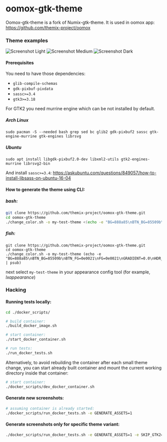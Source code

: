 oomox-gtk-theme
=====

Oomox-gtk-theme is a fork of Numix-gtk-theme.
It is used in oomox app: https://github.com/themix-project/oomox

### Theme examples

![Screenshot Light](https://raw.githubusercontent.com/themix-project/oomox-gtk-theme-test-screenshots/master/screenshots/theme-clearlooks_hidpi-gtk3-page1.png "Screenshot Light")
![Screenshot Medium](https://raw.githubusercontent.com/themix-project/oomox-gtk-theme-test-screenshots/master/screenshots/theme-lavender_hidpi-gtk3-page1.png "Screenshot Medium")
![Screenshot Dark](https://raw.githubusercontent.com/themix-project/oomox-gtk-theme-test-screenshots/master/screenshots/theme-monovedek_lcars_hidpi-gtk3-page1.png "Screenshot Dark")


#### Prerequisites

You need to have those dependencies:
 - `glib-compile-schemas`
 - `gdk-pixbuf-pixdata`
 - `sassc>=3.4`
 - `gtk3>=3.18`
 
For GTK2 you need murrine engine which can be not installed by default.

##### Arch Linux

```
sudo pacman -S --needed bash grep sed bc glib2 gdk-pixbuf2 sassc gtk-engine-murrine gtk-engines librsvg
```

##### Ubuntu

```
sudo apt install libgdk-pixbuf2.0-dev libxml2-utils gtk2-engines-murrine librsvg2-bin
```

And install `sassc>=3.4`: https://askubuntu.com/questions/849057/how-to-install-libsass-on-ubuntu-16-04



#### How to generate the theme using CLI:

##### bash:
```bash
git clone https://github.com/themix-project/oomox-gtk-theme.git
cd oomox-gtk-theme
./change_color.sh -o my-test-theme <(echo -e "BG=888a85\nBTN_BG=85509b\nBTN_FG=0e0021\nFG=0e0021\nGRADIENT=0.0\nHDR_BTN_BG=85509b\nHDR_BTN_FG=0e0021\nHDR_BG=0e0021\nHDR_FG=888a85\nROUNDNESS=4\nSEL_BG=dc5e86\nSEL_FG=000000\nSPACING=3\nTXT_BG=c0bbbb\nTXT_FG=000000\nWM_BORDER_FOCUS=9edc60\nWM_BORDER_UNFOCUS=0e0021\n")
```

##### fish:
```fish
git clone https://github.com/themix-project/oomox-gtk-theme.git
cd oomox-gtk-theme
./change_color.sh -o my-test-theme (echo -e "BG=888a85\nBTN_BG=85509b\nBTN_FG=0e0021\nFG=0e0021\nGRADIENT=0.0\nHDR_BTN_BG=85509b\nHDR_BTN_FG=0e0021\nHDR_BG=0e0021\nHDR_FG=888a85\nROUNDNESS=4\nSEL_BG=dc5e86\nSEL_FG=000000\nSPACING=3\nTXT_BG=c0bbbb\nTXT_FG=000000\nWM_BORDER_FOCUS=9edc60\nWM_BORDER_UNFOCUS=0e0021\n" | psub)
```


next select `my-test-theme` in your appearance config tool (for example, _lxappearance_)



### Hacking


#### Running tests locally:

```sh
cd ./docker_scripts/

# build container:
./build_docker_image.sh

# start container:
./start_docker_container.sh

# run tests:
./run_docker_tests.sh
```

Alternatively, to avoid rebuilding the container after each small theme change, you can start already built container and mount the current working directory inside that container:

```sh
# start container:
./docker_scripts/dev_docker_container.sh
```

#### Generate new screenshots:

```sh
# assuming container is already started:
./docker_scripts/run_docker_tests.sh -e GENERATE_ASSETS=1
```

#### Generate screenshots only for specific theme variant:

```sh
./docker_scripts/run_docker_tests.sh -e GENERATE_ASSETS=1 -e SKIP_GTK2=1 -e TEST_THEMES=clearlooks -e TESTSUITE_HIDPI=1
```
